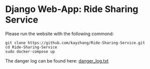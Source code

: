 # Django Web-App: Ride Sharing Service

Please run the website with the following commond:

    git clone https://github.com/kayzhang/Ride-Sharing-Service.git
    cd Ride-Sharing-Service
    sudo docker-compose up

The danger log can be found here: [danger_log.txt](https://github.com/kayzhang/Ride-Sharing-Service/blob/master/danger_log.txt)
